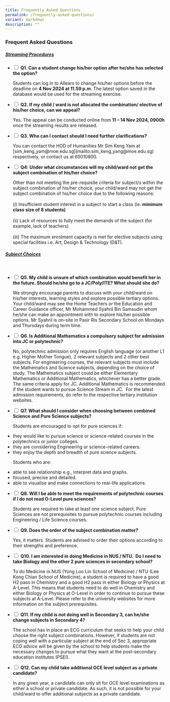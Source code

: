 ```yaml
---
title: Frequently Asked Questions
permalink: /frequently-asked-questions/
variant: markdown
description: ""
---
```

### Frequent Asked Questions

##### <u>Streaming Procedures</u>

<ul class="jekyllcodex_accordion">
<li><input type="checkbox" id="accordion1">  
	<label for="accordion1"><b>Q1. Can a student change his/her option after he/she has selected the option?</b></label>
<p>
Students can log in to Allears to change his/her options before the deadline on <b>4 Nov 2024 at 11.59 p.m</b>. The latest option saved in the database would be used for the streaming exercise.</p></li>
	
<li><input type="checkbox" id="accordion2">  
<label for="accordion2"><b>Q2. If my child / ward is not allocated the combination/ elective of his/her choice, can we appeal?</b></label>
<p>
Yes. The appeal can be conducted online from <b>11 – 14 Nov 2024, 0900h</b> once the streaming results are released.
</p></li>
	
<li><input type="checkbox" id="accordion3">  
<label for="accordion3"><b>Q3. Who can I contact should I need further clarifications?</b></label>	
<p>
You can contact the HOD of Humanities Mr Sim Keng Yam at [sim_keng_yam@moe.edu.sg](mailto:sim_keng_yang@moe.edu.sg) respectively, or contact us at 65010800.
</p></li>
	
<li><input type="checkbox" id="accordion4">  
<label for="accordion4"><b>Q4: Under what circumstances will my child/ward not get the subject combination of his/her choice?</b></label>	
<p>
Other than not meeting the pre-requisite criteria for subject/s within the subject combination of his/her choice, your child/ward may not get the subject combination of his/her choice due to the following reasons:<br>
<br>
(i) Insufficient student interest in a subject to start a class (ie. <b>minimum class size of 8 students)</b><br><br>
(ii) Lack of resources to fully meet the demands of the subject (for example, lack of teachers)<br><br>
(iii) The maximum enrolment capacity is met for elective subjects using special facilities i.e. Art, Design &amp; Technology (D&amp;T).
</p></li></ul>

##### <u>Subject Choices</u>
<br>
<ul class="jekyllcodex_accordion">

<li><input type="checkbox" id="accordion1">  
	<label for="accordion1"><b>Q5. My child is unsure of which combination would benefit her in the future. Should he/she go to a JC/Poly/ITE? What should she do?</b></label>
<p>	
We strongly encourage parents to discuss with your child/ward on his/her interests, learning styles and explore possible tertiary options. Your child/ward may see the Home Teachers or the Education and Career Guidance officer, Mr Mohammed Syahril Bin Samsudin whom he/she can make an appointment with to explore his/her possible options.&nbsp;Mr Syahril is on-site in Pasir Ris Secondary School on Mondays and Thursdays during term time.
</p></li>
	
<li><input type="checkbox" id="accordion2">  
	<label for="accordion2"><b>Q6. Is Additional Mathematics a compulsory subject for admission into JC or polytechnic?</b></label></li>
<p>No, polytechnic admission only requires English language (or another L1 e.g. Higher Mother Tongue), 2 relevant subjects and 2 other best subjects. For engineering courses, the relevant subjects must include the Mathematics and Science subjects, depending on the choice of study. The Mathematics subject could be either Elementary Mathematics or Additional Mathematics, whichever has a better grade. The same criteria apply for JC. Additional Mathematics is recommended if the student wants to pursue Science Stream in JC.&nbsp; For the latest admission requirements, do refer to the respective tertiary institution websites.</p>
	
<li><input type="checkbox" id="accordion3">  
	<label for="accordion3"><b>Q7. What should I consider when choosing between combined Science and Pure Science subjects?</b></label></li>
<p>
Students are encouraged to opt for pure sciences if:&nbsp;
</p><li>they would like to pursue science or science-related courses in the polytechnics or junior colleges.
</li><li>they are considering Engineering or science-related careers.
</li><li>they enjoy the depth and breadth of pure science subjects.</li><p></p>
<p>Students who are:<br>
</p><li>able to see relationship e.g., interpret data and graphs.
</li><li>focused, precise and detailed.
</li><li>able to visualise and make connections to real-life applications.<br>
</li><p></p>
	
<li><input type="checkbox" id="accordion4">  
	<label for="accordion4"><b>Q8. Will I be able to meet the requirements of polytechnic courses if I do not read O-Level pure sciences?</b>
<p>Students are required to take at least one science subject. Pure Sciences are not prerequisites to pursue polytechnic courses including Engineering / Life Science courses.</p></label></li>

<li><input type="checkbox" id="accordion5">  
	<label for="accordion5"><b>Q9. Does the order of the subject combination matter?</b></label>
<p>Yes, it matters. Students are advised to order their options according to their strengths and preference.</p></li>

<li><input type="checkbox" id="accordion6">  
	<label for="accordion6"><b>Q10. I am interested in doing Medicine in NUS / NTU.&nbsp; Do I need to take Biology and the other 2 pure sciences in secondary school?</b></label>
<p>To do Medicine in NUS (Yong Loo Lin School of Medicine) / NTU (Lee Kong Chian School of Medicine), a student is required to have a good H2 pass in Chemistry and a good H2 pass in either Biology or Physics at A-Level. This means that students need to do well in Chemistry and either Biology or Physics at O-Level in order to continue to pursue these subjects at A-Level.&nbsp;Please refer to the university websites for more information on the subject prerequisites.</p></li>

<li><input type="checkbox" id="accordion7">  
	<label for="accordion7"><b>Q11. If my child is not doing well in Secondary 3, can he/she change subjects in Secondary 4?</b></label>
<p>The school has in place an ECG curriculum that seeks to help your child choose the right subject combinations. However, if students are not coping well with a particular subject at the end of Sec 3, appropriate ECG advice will be given by the school to help students make the necessary changes to pursue what they want at the post-secondary education institutes (PSEI).</p></li>

<li><input type="checkbox" id="accordion8">  
	<label for="accordion8"><b>Q12. Can my child take additional GCE level subject as a private candidate?</b></label>
<p>In any given year, a candidate can only sit for GCE level examinations as either a school or private candidate. As such, it is not possible for your child/ward to offer additional subjects as a private candidate.</p></li>

<ul></ul></ul>